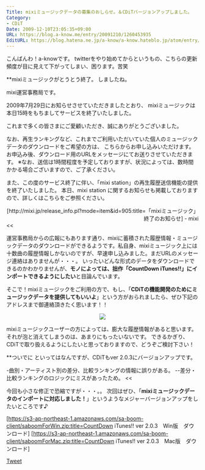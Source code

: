 ```yaml
---
Title: mixiミュージックデータの募集のおしらせ。＆CDiTバージョンアップしました。
Category:
- CDiT
Date: 2009-12-10T23:05:35+09:00
URL: https://blog.a-know.me/entry/20091210/1260453935
EditURL: https://blog.hatena.ne.jp/a-know/a-know.hateblo.jp/atom/entry/12921228815727979913
---
```


こんばんわ！a-knowです。
twitterをやり始めてからというもの、こちらの更新頻度が目に見えて下がってしまい、困ります。苦笑


**mixiミュージックがとうとう終了。
しましたね。

>>
mixi運営事務局です。

2009年7月29日にお知らせさせていただきましたとおり、
mixiミュージックは本日15時をもちましてサービスを終了いたしました。

これまで多くの皆さまにご愛顧いただき、誠にありがとうございました。

なお、再生ランキングなど、これまでご利用いただいていた個人のミュージックデータのダウンロードをご希望の方は、
こちらからお申し込みいただけます。
お申込み後、ダウンロード用のURLをメッセージにてお送りさせていただきます。
※なお、送信は1時間程度を予定しておりますが、状況によっては、数時間かかる場合ございますので、ご了承ください。

また、この度のサービス終了に伴い、「mixi station」の再生履歴送信機能の提供を終了いたしました。
本日、mixi station に関するお知らせも掲載しておりますので、詳しくはこちらをご参照ください。 
<div align="right">[http://mixi.jp/release_info.pl?mode=item&id=905:title=「mixiミュージック」終了のお知らせ] - mixi</div>
<<


運営事務局からの広報にもあります通り、mixiに蓄積された履歴情報・ミュージックデータのダウンロードができるようです。私自身、mixiミュージック上には十数曲の履歴情報しかないのですが、早速申し込みました。まだURLのメッセージ連絡はありませんが・・・。
いったいどんな形式のデータをダウンロードできるのかわかりませんが、<span style="font-weight:bold;">モノによっては、拙作「CountDown iTunes!!」にインポートできるようにしたい</span>と目論んでいます。

そこで！mixiミュージックをご利用の方で、もし、「<span style="font-weight:bold;">CDiTの機能開発のためにミュージックデータを提供してもいいよ</span>」という方がおられましたら、ぜひ下記のアドレスまで御連絡頂きたく思います！！


<div align="center"><img src="//services.nexodyne.com/email/icon/%2BvGwmdfaOpXpFEU%3D/hxDZeIc%3D/R01haWw%3D/0/image.png"></div>


mixiミュージックユーザーの方によっては、膨大な履歴情報があると思います。それが泡と消えてしまうのは、あまりにもったいないです。
できるかぎり、CDiTで取り扱えるようにしたいと思っておりますので、どうぞご検討下さい！


**ついでに
といってはなんですが、CDiTもver 2.0.3にバージョンアップです。


>>
-曲別・アーティスト別の差分、比較ランキングの情報に誤りがある。
--差分・比較ランキングのロジックにミスがあったため。
<<


今回も小さな修正で恐縮ですが・・・。。
次回はぜひ、「<span style="font-weight:bold;">mixiミュージックデータのインポートに対応しました！</span>」というようなメジャーバージョンアップをしたいところです♪



[https://s3-ap-northeast-1.amazonaws.com/sa-boom-client/saboomForWin.zip:title=CountDown iTunes!! ver 2.0.3　Win版　ダウンロード]
[https://s3-ap-northeast-1.amazonaws.com/sa-boom-client/saboomForMac.zip:title=CountDown iTunes!! ver 2.0.3　Mac版　ダウンロード]



<a href="http://twitter.com/share" class="twitter-share-button" data-count="horizontal" data-via="a_know" data-related="CDiT_info" data-lang="ja">Tweet</a><script type="text/javascript" src="//platform.twitter.com/widgets.js"></script>


<script src="https://moshi-moshi.moshimo.works/moshimoshi/a_know_blog/20091210-1260453935?title=mixi%E3%83%9F%E3%83%A5%E3%83%BC%E3%82%B8%E3%83%83%E3%82%AF%E3%83%87%E3%83%BC%E3%82%BF%E3%81%AE%E5%8B%9F%E9%9B%86%E3%81%AE%E3%81%8A%E3%81%97%E3%82%89%E3%81%9B%E3%80%82%EF%BC%86CDiT%E3%83%90%E3%83%BC%E3%82%B8%E3%83%A7%E3%83%B3%E3%82%A2%E3%83%83%E3%83%97%E3%81%97%E3%81%BE%E3%81%97%E3%81%9F%E3%80%82"></script>
